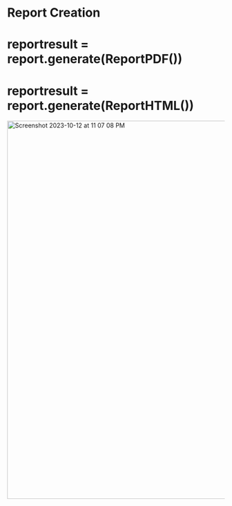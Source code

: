 # Report Creation
# reportresult = report.generate(ReportPDF())
# reportresult = report.generate(ReportHTML())
<img width="874" alt="Screenshot 2023-10-12 at 11 07 08 PM" src="https://github.com/jorgcastellano/darqs_design_patterns_g6/assets/52435269/c110dfff-d08f-411f-9abb-85869fe8fa40">
